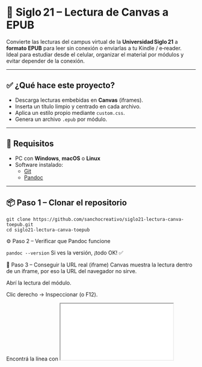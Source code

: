 # 📘 Siglo 21 – Lectura de Canvas a EPUB

Convierte las lecturas del campus virtual de la **Universidad Siglo 21** a **formato EPUB** para leer sin conexión o enviarlas a tu Kindle / e‑reader.  
Ideal para estudiar desde el celular, organizar el material por módulos y evitar depender de la conexión.

---

## ✅ ¿Qué hace este proyecto?

- Descarga lecturas embebidas en **Canvas** (iframes).
- Inserta un título limpio y centrado en cada archivo.
- Aplica un estilo propio mediante `custom.css`.
- Genera un archivo `.epub` por módulo.

---

## 🧰 Requisitos

- PC con **Windows**, **macOS** o **Linux**  
- Software instalado:  
  - [Git](https://git-scm.com/downloads)  
  - [Pandoc](https://pandoc.org/installing.html)

---

## 📦 Paso 1 – Clonar el repositorio

```
git clone https://github.com/sanchocreativo/siglo21-lectura-canva-toepub.git
cd siglo21-lectura-canva-toepub
```

⚙️ Paso 2 – Verificar que Pandoc funcione

```pandoc --version```
Si ves la versión, ¡todo OK! ✅

🔎 Paso 3 – Conseguir la URL real (iframe)
Canvas muestra la lectura dentro de un iframe, por eso la URL del navegador no sirve.

Abrí la lectura del módulo.

Clic derecho → Inspeccionar (o F12).

Encontrá la línea con <iframe src="...">:
([foto](https://raw.githubusercontent.com/sanchocreativo/siglo21-lectura-canva-toepub/refs/heads/main/Screenshot%202025-05-04%20132019.png))



```<iframe src="https://meca.ues21.edu.ar/canvas/0GRADO1A24/tipografia1/L1/index.html">```
Copiá la URL completa de src.
Esa es la URL que debe usar el script.



🚀 Paso 5 – Ejecutar el script
5.1 Dar permisos de ejecución

```chmod +x convert_to_epub.sh```
5.2 Lanzar el script

```./convert_to_epub.sh```

Enviar al Kindle

Mandá el .epub a tu dirección @kindle.com
O usá la app oficial Send to Kindle
O sincronizá mediante cable con Calibre

